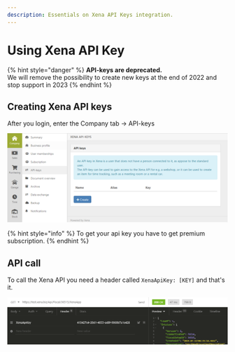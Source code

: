 ```yaml
---
description: Essentials on Xena API Keys integration.
---
```


# Using Xena API Key

{% hint style="danger" %}
**API-keys are deprecated.**   
We will remove the possibility to create new keys at the end of 2022 and stop support in 2023
{% endhint %}

## Creating Xena API keys

After you login, enter the Company tab -&gt; API-keys

![Creating Xena API Key.](../../.gitbook/assets/xenaapikey.png)

{% hint style="info" %}
To get your api key you have to get premium subscription.
{% endhint %}

## API call

To call the Xena API you need a header called `XenaApiKey: [KEY]` and that's it.

![Insomnia GET request with API Key.](../../.gitbook/assets/xenaapikeyinsomniagetexample.png)

